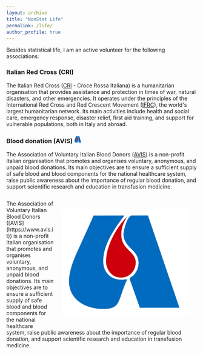 ```yaml
---
layout: archive
title: "NonStat Life"
permalink: /life/
author_profile: true
---
```



Besides statistical life, I am an active volunteer for the following associations:


### Italian Red Cross (CRI)

<!--
The International Federation of Red Cross and Red Crescent Societies ([IFRC](https://www.ifrc.org)) is the world's largest humanitarian network.
The Italian Red Cross ([CRI](https://cri.it)) is the national society of Italy. It is engaged in various activities to support the population in health, social, migration, and emergency situations.
-->

The Italian Red Cross ([CRI](https://cri.it) - Croce Rossa Italiana) is a humanitarian organisation that provides assistance and protection in times of war, natural disasters, and other emergencies. It operates under the principles of the International Red Cross and Red Crescent Movement ([IFRC](https://www.ifrc.org)), the world's largest humanitarian network.
Its main activities include health and social care, emergency response, disaster relief, first aid training, and support for vulnerable populations, both in Italy and abroad.



### Blood donation (AVIS) <img src="../images/AVIS-logo.png" width="20" height="20">

The Association of Voluntary Italian Blood Donors ([AVIS](https://www.avis.it)) is a non-profit Italian organisation that promotes and organises voluntary, anonymous, and unpaid blood donations. Its main objectives are to ensure a sufficient supply of safe blood and blood components for the national healthcare system, raise public awareness about the importance of regular blood donation, and support scientific research and education in transfusion medicine.


<!-- <div class="warning" style='background-color:#EDF2F7; color:#1A2067; border-left: solid #718096 4px; border-radius: 4px;'> -->
<div class="warning">
<p style='padding:0.0em; margin-left:0.0em; display: inline-block;'>
<img src="../images/AVIS-logo.png" style="zoom:80%;  float:right; padding:2.0em"/>
The Association of Voluntary Italian Blood Donors ([AVIS](https://www.avis.it)) is a non-profit Italian organisation that promotes and organises voluntary, anonymous, and unpaid blood donations. Its main objectives are to ensure a sufficient supply of safe blood and blood components for the national healthcare system, raise public awareness about the importance of regular blood donation, and support scientific research and education in transfusion medicine.<br>
</p>
</div>